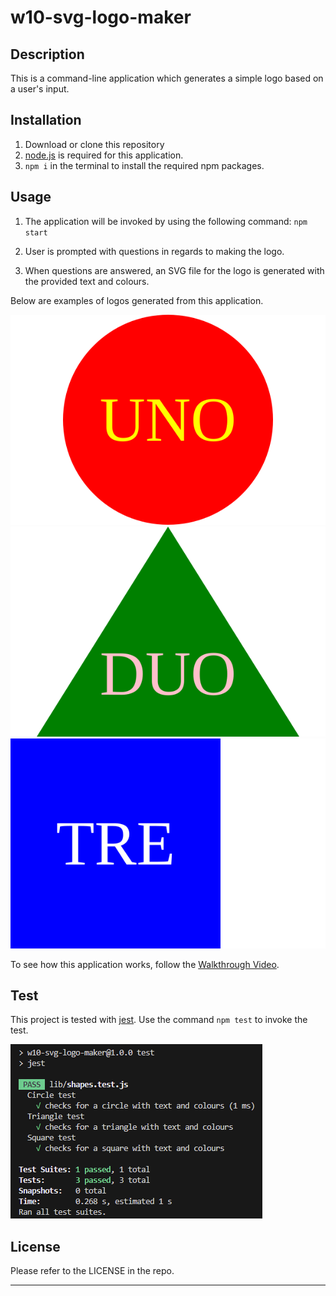 # w10-svg-logo-maker

## Description

This is a command-line application which generates a simple logo based on a user's input.


## Installation

1. Download or clone this repository
2. [node.js](https://nodejs.org/en) is required for this application.
3. `npm i` in the terminal to install the required npm packages.


## Usage

1. The application will be invoked by using the following command: `npm start`

2. User is prompted with questions in regards to making the logo.

3. When questions are answered, an SVG file for the logo is generated with the provided text and colours.


Below are examples of logos generated from this application.

![example of circle logo](examples/Example1.svg)
![example of triangle logo](examples/Example2.svg)
![example of square logo](examples/Example3.svg)


To see how this application works, follow the [Walkthrough Video](https://drive.google.com/file/d/1bBIQpQcLv17lWGE1pqUCLWBbO49AcXAu/view?usp=sharing).


## Test

This project is tested with [jest](https://www.npmjs.com/package/jest). Use the command `npm test` to invoke the test.

![screenshot of test](assets/screenshot.png)


## License

Please refer to the LICENSE in the repo.

---
